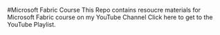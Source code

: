 #Microsoft Fabric Course
This Repo contains resoucre materials for Microsoft Fabric course on my YouTube Channel
Click here to get to the YouTube Playlist. 
